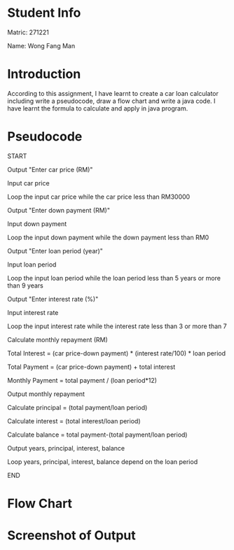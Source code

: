 # Student Info
Matric: 271221

Name: Wong Fang Man

# Introduction
According to this assignment, I have learnt to create a car loan calculator including write a pseudocode, draw a flow chart and write a java code. I have learnt the formula to calculate and apply in java program.

# Pseudocode
START

Output "Enter car price (RM)"

Input car price

Loop the input car price while the car price less than RM30000

Output "Enter down payment (RM)"

Input down payment

Loop the input down payment while the down payment less than RM0

Output "Enter loan period (year)"

Input loan period

Loop the input loan period while the loan period less than 5 years or more than 9 years

Output "Enter interest rate (%)"

Input interest rate

Loop the input interest rate while the interest rate less than 3 or more than 7

Calculate monthly repayment (RM)

Total Interest = (car price-down payment) * (interest rate/100) * loan period

Total Payment = (car price-down payment) + total interest

Monthly Payment = total payment / (loan period*12)

Output monthly repayment

Calculate principal = (total payment/loan period)

Calculate interest = (total interest/loan period)

Calculate balance = total payment-(total payment/loan period)

Output years, principal, interest, balance

Loop years, principal, interest, balance depend on the loan period

END

# Flow Chart









# Screenshot of Output
